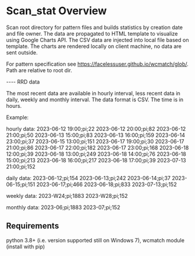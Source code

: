 Scan_stat Overview
==================

Scan root directory for pattern files and builds statistics by creation date and file owner. The data are propagated
to HTML template to visualize using Google Charts API. The CSV data are injected into local file based on template.
The charts are rendered locally on client machine, no data are sent outside.

For pattern specification see https://facelessuser.github.io/wcmatch/glob/. Path are relative to root dir.

---- RRD data

The most recent data are available in hourly interval, less recent data in daily, weekly and monthly interval. The data format is CSV. The time is in hours.

Example:

hourly data:
2023-06-12 19:00;pi;22
2023-06-12 20:00;pi;82
2023-06-12 21:00;pi;50
2023-06-13 15:00;pi;83
2023-06-13 16:00;pi;159
2023-06-14 23:00;pi;37
2023-06-15 13:00;pi;151
2023-06-17 19:00;pi;30
2023-06-17 21:00;pi;86
2023-06-17 22:00;pi;182
2023-06-17 23:00;pi;168
2023-06-18 12:00;pi;39
2023-06-18 13:00;pi;249
2023-06-18 14:00;pi;76
2023-06-18 15:00;pi;213
2023-06-18 16:00;pi;217
2023-06-18 17:00;pi;39
2023-07-13 21:00;pi;152

daily data:
2023-06-12;pi;154
2023-06-13;pi;242
2023-06-14;pi;37
2023-06-15;pi;151
2023-06-17;pi;466
2023-06-18;pi;833
2023-07-13;pi;152

weekly data:
2023-W24;pi;1883
2023-W28;pi;152

monthly data:
2023-06;pi;1883
2023-07;pi;152

Requirements
------------

python 3.8+ (i.e. version supported still on Windows 7), wcmatch module (install with pip)

